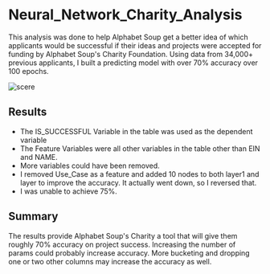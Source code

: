 # Neural_Network_Charity_Analysis
This analysis was done to help Alphabet Soup get a better idea of which applicants would be successful if their ideas and projects were accepted for funding by Alphabet Soup's Charity Foundation. Using data from 34,000+ previous applicants, I built a predicting model with over 70% accuracy over 100 epochs.


![scere](https://user-images.githubusercontent.com/108035549/203441821-eb064c48-c5df-4916-96c8-815895c63337.png)



## Results
- The IS_SUCCESSFUL Variable in the table was used as the dependent variable
- The Feature Variables were all other variables in the table other than EIN and NAME.
- More variables could have been removed.
- I removed Use_Case as a feature and added 10 nodes to both layer1 and layer to improve the accuracy. It actually went down, so I reversed that.
- I was unable to achieve 75%.

## Summary
The results provide Alphabet Soup's Charity a tool that will give them roughly 70% accuracy on project success. Increasing the number of params could probably increase accuracy. More bucketing and dropping one or two other columns may increase the accuracy as well.
